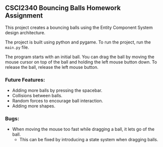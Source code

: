 
## CSCI2340 Bouncing Balls Homework Assignment

This project creates a bouncing balls using the Entity Component System design architecture. 

The project is built using python and pygame. To run the project, run the `main.py` file.

The program starts with an initial ball. You can drag the ball by moving the mouse cursor on top of the ball and holding the left mouse button down. To release the ball, release the left mouse button. 

### Future Features:
- Adding more balls by pressing the spacebar.
- Collisions between balls.
- Random forces to encourage ball interaction.
- Adding more shapes.

### Bugs:
- When moving the mouse too fast while dragging a ball, it lets go of the ball. 
    - This can be fixed by introducing a state system when dragging balls. 
